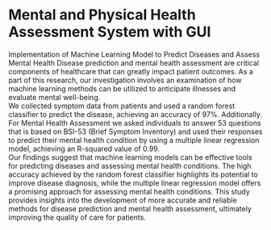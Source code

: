 # Mental and Physical Health Assessment System with GUI
Implementation of Machine Learning Model to Predict Diseases and Assess Mental Health Disease prediction and mental health assessment are critical components of healthcare that can greatly impact patient outcomes. As a part of this research, our investigation involves an examination of how machine learning methods can be utilized to anticipate illnesses and evaluate mental well-being.  
We collected symptom data from patients and used a random forest classifier to predict the disease, achieving an accuracy of 97%. Additionally.
For Mental Health Assessment we asked individuals to answer 53 questions that is based on BSI-53 (Brief Symptom Inventory) and used their responses to predict their mental health condition by using a multiple linear regression model, achieving an R-squared value of 0.99.  
Our findings suggest that machine learning models can be effective tools for predicting diseases and assessing mental health conditions. The high accuracy achieved by the random forest classifier highlights its potential to improve disease diagnosis, while the multiple linear regression model offers a promising approach for assessing mental health conditions. This study provides insights into the development of more accurate and reliable methods for disease prediction and mental health assessment, ultimately improving the quality of care for patients.
